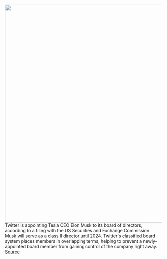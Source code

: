 <img src='https://cdn.vox-cdn.com/thumbor/9mqOdCAQ5h7GAUl-M8mB97qvy-E=/0x0:6048x4024/1200x800/filters:focal(3208x678:4174x1644)/cdn.vox-cdn.com/uploads/chorus_image/image/70711599/1238367618.0.jpg' width='700px' /><br/>
Twitter is appointing Tesla CEO Elon Musk to its board of directors, according to a filing with the US Securities and Exchange Commission. Musk will serve as a class II director until 2024. Twitter's classified board system places members in overlapping terms, helping to prevent a newly-appointed board member from gaining control of the company right away.
<a href='https://www.theverge.com/2022/4/5/23011256/elon-musk-twitter-board-of-directors-ownership'> Source <a/>